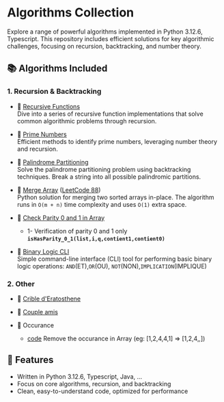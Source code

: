 # Algorithms Collection

Explore a range of powerful algorithms implemented in Python 3.12.6, Typescript. This repository includes efficient solutions for key algorithmic challenges, focusing on recursion, backtracking, and number theory.

## 📚 Algorithms Included

### 1. **Recursion & Backtracking**
- 🔗 [Recursive Functions](https://github.com/TsitouhRanjafy/Python/tree/recursive)  
  Dive into a series of recursive function implementations that solve common algorithmic problems through recursion.

- 🔗 [Prime Numbers](https://github.com/TsitouhRanjafy/Python/blob/base/base.py)  
  Efficient methods to identify prime numbers, leveraging number theory and recursion.

- 🔗 [Palindrome Partitioning](https://github.com/TsitouhRanjafy/Python/tree/palindrome.partitioning)  
  Solve the palindrome partitioning problem using backtracking techniques. Break a string into all possible palindromic partitions.

- 🔗 [Merge Array](https://github.com/TsitouhRanjafy/Python/blob/merge-array/merge-array.py) ([LeetCode 88](https://leetcode.com/problems/merge-sorted-array/submissions/1526158540))  
    Python solution for merging two sorted arrays in-place. The algorithm runs in `O(m + n)` time complexity and uses `O(1)` extra space.

- 🔗 [Check Parity 0 and 1 in Array](https://github.com/TsitouhRanjafy/Python/blob/parity/parity.py)  
    - 1- Verification of parity 0 and 1 only **`isHasParity_0_1(list,i,q,contient1,contient0)`**
 
- 🔗 [Binary Logic CLI](https://github.com/TsitouhRanjafy/Algorithme-/blob/verite_binaire/main.ts)   
     Simple command-line interface (CLI) tool for performing basic binary logic operations: `AND`(ET),`OR`(OU), `NOT`(NON),`IMPLICATION`(IMPLIQUE)
  
### 2. **Other**
- 🔗 [Crible d'Eratosthene](https://github.com/TsitouhRanjafy/Algorithme-/tree/crible_eratosthene)
- 🔗 [Couple amis](https://github.com/TsitouhRanjafy/Algorithme-/tree/couple_amis)
- 🔗 Occurance
  
  - [code](https://github.com/TsitouhRanjafy/Algorithme-/blob/main/return_occurance.py) Remove the occurance in Array (eg: [1,2,4,4,1] => [1,2,4,_,_])
  


## 🚀 Features
- Written in Python 3.12.6, Typescript, Java, ... 
- Focus on core algorithms, recursion, and backtracking
- Clean, easy-to-understand code, optimized for performance
